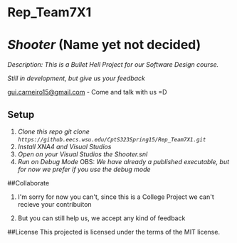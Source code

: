 Rep_Team7X1
===========

# _Shooter_ (Name yet not decided)

_Description: This is a Bullet Hell Project for our Software Design course._

_Still in development, but give us your feedback_

gui.carneiro15@gmail.com - Come and talk with us =D


## Setup

1. _Clone this repo git clone ``` https://github.eecs.wsu.edu/CptS323Spring15/Rep_Team7X1.git ```_
2. _Install XNA4 and Visual Studios_
3. _Open on your Visual Studios the Shooter.snl_
4. _Run on Debug Mode_
OBS: _We have already a published executable, but for now we prefer if you use the debug mode_

##Collaborate

1. I'm sorry for now you can't, since this is a College Project we can't recieve your contribuiton

2. But you can still help us, we accept any kind of feedback


##License
This projected is licensed under the terms of the MIT license.
